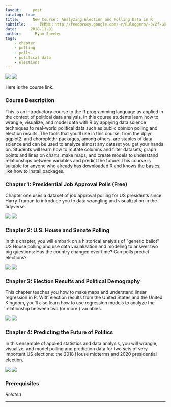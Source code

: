 ```yaml
---
layout:     post
catalog: true
title:      New Course： Analyzing Election and Polling Data in R
subtitle:      转载自：http://feedproxy.google.com/~r/RBloggers/~3/Zf-G94h8sDg/
date:      2018-11-01
author:      Ryan Sheehy
tags:
    - chapter
    - polling
    - polls
    - political data
    - elections
---
```






![](https://i2.wp.com/res.cloudinary.com/dyd911kmh/image/upload/f_auto,q_auto:best/v1541096025/election-103118-01_geapxt.png?w=456&ssl=1)
![](https://i2.wp.com/res.cloudinary.com/dyd911kmh/image/upload/f_auto,q_auto:best/v1541096025/election-103118-01_geapxt.png?w=456&ssl=1)


Here is the course link.

### Course Description

This is an introductory course to the R programming language as applied in the context of political data analysis. In this course students learn how to wrangle, visualize, and model data with R by applying data science techniques to real-world political data such as public opinion polling and election results. The tools that you’ll use in this course, from the dplyr, ggplot2, and choroplethr packages, among others, are staples of data science and can be used to analyze almost any dataset you get your hands on. Students will learn how to mutate columns and filter datasets, graph points and lines on charts, make maps, and create models to understand relationships between variables and predict the future. This course is suitable for anyone who already has downloaded R and knows the basics, like how to install packages.

### Chapter 1: Presidential Job Approval Polls (Free)

Chapter one uses a dataset of job approval polling for US presidents since Harry Truman to introduce you to data wrangling and visualization in the tidyverse.

![](https://i1.wp.com/res.cloudinary.com/dyd911kmh/image/upload/f_auto,q_auto:best/v1541096010/Screen_Shot_2018-08-27_at_8.59.13_AM_-_G._Elliott_Morris_a1mzi3.png?w=456&ssl=1)
![](https://i1.wp.com/res.cloudinary.com/dyd911kmh/image/upload/f_auto,q_auto:best/v1541096010/Screen_Shot_2018-08-27_at_8.59.13_AM_-_G._Elliott_Morris_a1mzi3.png?w=456&ssl=1)


### Chapter 2: U.S. House and Senate Polling

In this chapter, you will embark on a historical analysis of "generic ballot" US House polling and use data visualization and modeling to answer two big questions: Has the country changed over time? Can polls predict elections?

![](https://i2.wp.com/res.cloudinary.com/dyd911kmh/image/upload/f_auto,q_auto:best/v1541096010/election_pu5jrz.png?w=456&ssl=1)
![](https://i2.wp.com/res.cloudinary.com/dyd911kmh/image/upload/f_auto,q_auto:best/v1541096010/election_pu5jrz.png?w=456&ssl=1)


### Chapter 3: Election Results and Political Demography

This chapter teaches you how to make maps and understand linear regression in R. With election results from the United States and the United Kingdom, you’ll also learn how to use regression models to analyze the relationship between two (or more!) variables.

![](https://i0.wp.com/res.cloudinary.com/dyd911kmh/image/upload/f_auto,q_auto:best/v1541096010/plot_polls_-_G._Elliott_Morris_qvxtw0.png?w=456&ssl=1)
![](https://i0.wp.com/res.cloudinary.com/dyd911kmh/image/upload/f_auto,q_auto:best/v1541096010/plot_polls_-_G._Elliott_Morris_qvxtw0.png?w=456&ssl=1)


### Chapter 4: Predicting the Future of Politics

In this ensemble of applied statistics and data analysis, you will wrangle, visualize, and model polling and prediction data for two sets of very important US elections: the 2018 House midterms and 2020 presidential election.

![](https://i1.wp.com/res.cloudinary.com/dyd911kmh/image/upload/f_auto,q_auto:best/v1541096010/Screen_Shot_2018-09-10_at_12.58.02_AM_-_G._Elliott_Morris_ooqit9.png?w=456&ssl=1)
![](https://i1.wp.com/res.cloudinary.com/dyd911kmh/image/upload/f_auto,q_auto:best/v1541096010/Screen_Shot_2018-09-10_at_12.58.02_AM_-_G._Elliott_Morris_ooqit9.png?w=456&ssl=1)


### Prerequisites


*Related*








---
